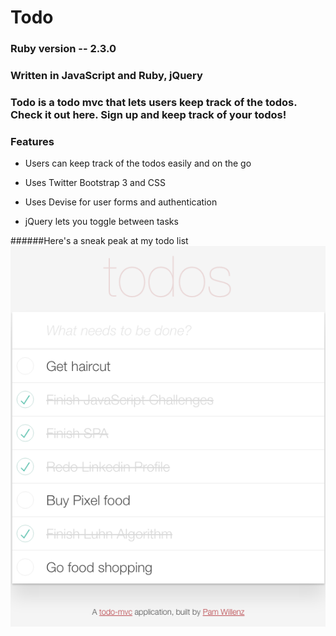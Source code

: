# Todo

### Ruby version -- 2.3.0

### Written in JavaScript and Ruby, jQuery

### Todo is a todo mvc that lets users keep track of the todos. Check it out here. Sign up and keep track of your todos!

### Features

* Users can keep track of the todos easily and on the go

* Uses Twitter Bootstrap 3 and CSS

* Uses Devise for user forms and authentication

* jQuery lets you toggle between tasks



######Here's a sneak peak at my todo list
![alt tag](https://github.com/PamBWillenz/Todo/blob/master/app/assets/images/todo_screenshot.png)

